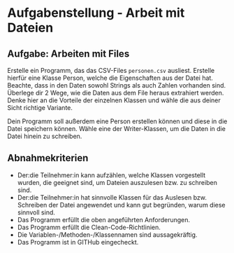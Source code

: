 # Aufgabenstellung - Arbeit mit Dateien

## Aufgabe: Arbeiten mit Files

Erstelle ein Programm, das das CSV-Files `personen.csv` ausliest. Erstelle hierfür eine Klasse Person, welche die Eigenschaften aus der Datei hat. Beachte, dass in den Daten sowohl Strings als auch Zahlen vorhanden sind. Überlege dir 2 Wege, wie die Daten aus dem File heraus extrahiert werden. Denke hier an die Vorteile der einzelnen Klassen und wähle die aus deiner Sicht richtige Variante.

Dein Programm soll außerdem eine Person erstellen können und diese in die Datei speichern können. Wähle eine der Writer-Klassen, um die Daten in die Datei hinein zu schreiben.

## Abnahmekriterien

- Der:die Teilnehmer:in kann aufzählen, welche Klassen vorgestellt wurden, die geeignet sind, um Dateien auszulesen bzw. zu schreiben sind.
- Der:die Teilnehmer:in hat sinnvolle Klassen für das Auslesen bzw. Schreiben der Datei angewendet und kann gut begründen, warum diese sinnvoll sind.
- Das Programm erfüllt die oben angeführten Anforderungen.
- Das Programm erfüllt die Clean-Code-Richtlinien.
- Die Variablen-/Methoden-/Klassennamen sind aussagekräftig.
- Das Programm ist in GITHub eingecheckt.